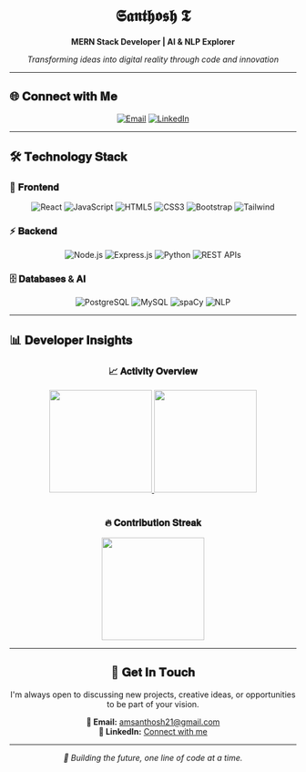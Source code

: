<div align="center">

# 𝕾𝖆𝖓𝖙𝖍𝖔𝖘𝖍 𝕿

**MERN Stack Developer | AI & NLP Explorer**

*Transforming ideas into digital reality through code and innovation*

</div>

---

## 🌐 𝐂𝐨𝐧𝐧𝐞𝐜𝐭 𝐰𝐢𝐭𝐡 𝐌𝐞

<div align="center">

[![Email](https://img.shields.io/badge/✉️_Email-amsanthosh21@gmail.com-FF6B6B?style=for-the-badge&logo=gmail&logoColor=white)](mailto:amsanthosh21@gmail.com)
[![LinkedIn](https://img.shields.io/badge/💼_LinkedIn-Connect-0A66C2?style=for-the-badge&logo=linkedin&logoColor=white)](https://linkedin.com/in/your-profile)

</div>

---

## 🛠️ 𝐓𝐞𝐜𝐡𝐧𝐨𝐥𝐨𝐠𝐲 𝐒𝐭𝐚𝐜𝐤

### 🔮 𝐅𝐫𝐨𝐧𝐭𝐞𝐧𝐝
<div align="center">
  
![React](https://img.shields.io/badge/⚡_React-61DAFB?style=for-the-badge&logo=react&logoColor=black)
![JavaScript](https://img.shields.io/badge/🌙_JavaScript-F7DF1E?style=for-the-badge&logo=javascript&logoColor=black)
![HTML5](https://img.shields.io/badge/🔷_HTML5-E34F26?style=for-the-badge&logo=html5&logoColor=white)
![CSS3](https://img.shields.io/badge/🎨_CSS3-1572B6?style=for-the-badge&logo=css3&logoColor=white)
![Bootstrap](https://img.shields.io/badge/🚀_Bootstrap-7952B3?style=for-the-badge&logo=bootstrap&logoColor=white)
![Tailwind](https://img.shields.io/badge/💨_Tailwind-38B2AC?style=for-the-badge&logo=tailwind-css&logoColor=white)

</div>

### ⚡ 𝐁𝐚𝐜𝐤𝐞𝐧𝐝
<div align="center">

![Node.js](https://img.shields.io/badge/🟢_Node.js-339933?style=for-the-badge&logo=nodedotjs&logoColor=white)
![Express.js](https://img.shields.io/badge/🌀_Express.js-000000?style=for-the-badge&logo=express&logoColor=white)
![Python](https://img.shields.io/badge/🐍_Python-3776AB?style=for-the-badge&logo=python&logoColor=white)
![REST APIs](https://img.shields.io/badge/🔗_REST_API-FF6C37?style=for-the-badge&logo=api&logoColor=white)

</div>

### 🗄️ 𝐃𝐚𝐭𝐚𝐛𝐚𝐬𝐞𝐬 & 𝐀𝐈
<div align="center">

![PostgreSQL](https://img.shields.io/badge/💾_PostgreSQL-316192?style=for-the-badge&logo=postgresql&logoColor=white)
![MySQL](https://img.shields.io/badge/📊_MySQL-4479A1?style=for-the-badge&logo=mysql&logoColor=white)
![spaCy](https://img.shields.io/badge/🧠_spaCy-09A3D5?style=for-the-badge&logo=spacy&logoColor=white)
![NLP](https://img.shields.io/badge/🤖_NLP-8A2BE2?style=for-the-badge&logo=ai&logoColor=white)

</div>

---

## 📊 𝐃𝐞𝐯𝐞𝐥𝐨𝐩𝐞𝐫 𝐈𝐧𝐬𝐢𝐠𝐡𝐭𝐬

<div align="center">

### 📈 𝐀𝐜𝐭𝐢𝐯𝐢𝐭𝐲 𝐎𝐯𝐞𝐫𝐯𝐢𝐞𝐰
<a href="https://github.com/rex2231">
  <img height="180em" src="https://github-readme-stats.vercel.app/api?username=rex2231&show_icons=true&theme=dark&hide_border=true&bg_color=0D1117&title_color=58A6FF&icon_color=58A6FF" />
  <img height="180em" src="https://github-readme-stats.vercel.app/api/top-langs/?username=rex2231&layout=compact&theme=dark&hide_border=true&bg_color=0D1117&title_color=58A6FF" />
</a>

<br/>
<br/>

### 🔥 𝐂𝐨𝐧𝐭𝐫𝐢𝐛𝐮𝐭𝐢𝐨𝐧 𝐒𝐭𝐫𝐞𝐚𝐤
<a href="https://github.com/rex2231">
  <img height="180em" src="https://streak-stats.demolab.com/?user=rex2231&theme=dark&hide_border=true&background=0D1117&fire=58A6FF&ring=58A6FF&currStreakLabel=58A6FF" />
</a>

</div>

---

<div align="center">

## 💬 𝐆𝐞𝐭 𝐈𝐧 𝐓𝐨𝐮𝐜𝐡

I'm always open to discussing new projects, creative ideas, or opportunities to be part of your vision.

**📧 Email:** amsanthosh21@gmail.com  
**💼 LinkedIn:** [Connect with me](https://linkedin.com/in/your-profile)

---

*🚀 Building the future, one line of code at a time.*

</div>

